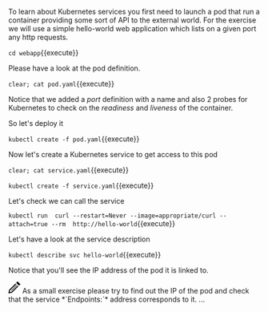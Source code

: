 To learn about Kubernetes services you first need to launch a pod that run a container providing some sort of API to the external world.
For the exercise we will use a simple hello-world web application which lists on a given port any http requests.

`cd webapp`{{execute}}

Please have a look at the pod definition.

`clear; cat pod.yaml`{{execute}}

Notice that we added a *port* definition with a name and also 2 probes for Kubernetes to check on the *readiness* and *liveness* of the container.

So let's deploy it

`kubectl create -f pod.yaml`{{execute}}

Now let's create a Kubernetes service to get access to this pod

`clear; cat service.yaml`{{execute}}

`kubectl create -f service.yaml`{{execute}}

Let's check we can call the service

`kubectl run  curl --restart=Never --image=appropriate/curl --attach=true --rm  http://hello-world`{{execute}}

Let's have a look at the service description

`kubectl describe svc hello-world`{{execute}}

Notice that you'll see the IP address of the pod it is linked to.

<img src="data:image/svg+xml;base64,PHN2ZyB4bWxucz0iaHR0cDovL3d3dy53My5vcmcvMjAwMC9zdmciIHdpZHRoPSIyNCIgaGVpZ2h0PSIyNCIgdmlld0JveD0iMCAwIDI0IDI0Ij48cGF0aCBkPSJNMTguMzYzIDguNDY0bDEuNDMzIDEuNDMxLTEyLjY3IDEyLjY2OS03LjEyNSAxLjQzNiAxLjQzOS03LjEyNyAxMi42NjUtMTIuNjY4IDEuNDMxIDEuNDMxLTEyLjI1NSAxMi4yMjQtLjcyNiAzLjU4NCAzLjU4NC0uNzIzIDEyLjIyNC0xMi4yNTd6bS0uMDU2LTguNDY0bC0yLjgxNSAyLjgxNyA1LjY5MSA1LjY5MiAyLjgxNy0yLjgyMS01LjY5My01LjY4OHptLTEyLjMxOCAxOC43MThsMTEuMzEzLTExLjMxNi0uNzA1LS43MDctMTEuMzEzIDExLjMxNC43MDUuNzA5eiIvPjwvc3ZnPg==">
As a small exercise please try to find out the IP of the pod and check that the service *`Endpoints:`* address corresponds to it.
...

